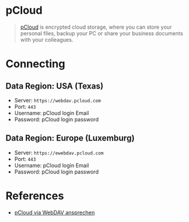 pCloud
====

> [pCloud](https://www.pcloud.com/) is encrypted cloud storage, where you can store your personal files, backup your PC or share your business documents with your colleagues.

# Connecting

## Data Region: USA (Texas)

- Server: `https://webdav.pcloud.com`
- Port: `443`
- Username: pCloud login Email
- Password: pCloud login password

## Data Region: Europe (Luxemburg)

- Server: `https://ewebdav.pcloud.com`
- Port: `443`
- Username: pCloud login Email
- Password: pCloud login password

# References

- [pCloud via WebDAV ansprechen](https://www.techstream.at/pcloud-via-webdav-ansprechen-geht-das/)